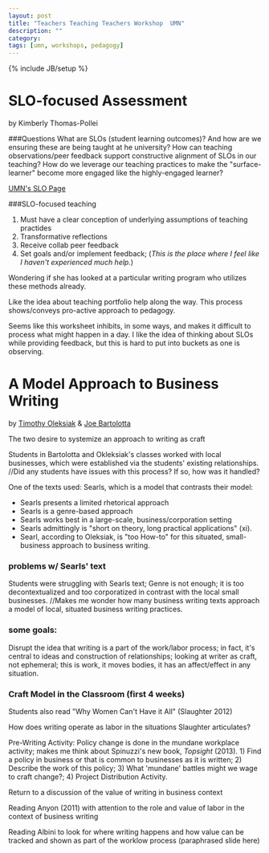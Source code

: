 ```yaml
---
layout: post
title: "Teachers Teaching Teachers Workshop  UMN"
description: ""
category: 
tags: [umn, workshops, pedagogy]
---
```

{% include JB/setup %}

# SLO-focused Assessment
by Kimberly Thomas-Pollei

###Questions
What are SLOs (student learning outcomes)? And how are we ensuring these are being taught at he university? How can teaching observations/peer feedback support constructive alignment of SLOs in our teaching? How do we leverage our teaching practices to make the "surface-learner" become more engaged like the highly-engaged learner?

[UMN's SLO Page](http://www.slo.umn.edu/ "SLOs at UMN")

###SLO-focused teaching
1. Must have a clear conception of underlying assumptions of teaching practides
2. Transformative reflections
3. Receive collab peer feedback
4. Set goals and/or implement feedback; (*This is the place where I feel like I haven't experienced much help.*)

Wondering if she has looked at a particular writing program who utilizes these methods already.

Like the idea about teaching portfolio help along the way. This process shows/conveys pro-active approach to pedagogy.

Seems like this worksheet inhibits, in some ways, and makes it difficult to process what might happen in a day. I like the idea of thinking about SLOs while providing feedback, but this is hard to put into buckets as one is observing.

# A Model Approach to Business Writing
by [Timothy Oleksiak](http://timothyoleksiak.com/) & [Joe Bartolotta](http://jbartolotta.com/)

The two desire to systemize an approach to writing as craft

Students in Bartolotta and Okleksiak's classes worked with local businesses, which were established via the students' existing relationships. //Did any students have issues with this process? If so, how was it handled?

One of the texts used: Searls, which is a model that contrasts their model:
- Searls presents a limited rhetorical approach
- Searls is a genre-based approach
- Searls works best in a large-scale, business/corporation setting
- Searls admittingly is "short on theory, long practical applications" (xi).
- Searl, according to Oleksiak, is "too How-to" for this situated, small-business approach to business writing.

### problems w/ Searls' text
Students were struggling with Searls text; Genre is not enough; it is too decontextualized and too corporatized in contrast with the local small businesses. //Makes me wonder how many business writing texts approach a model of local, situated business writing practices.

### some goals:
Disrupt the idea that writing is a part of the work/labor process; in fact, it's central to ideas and construction of relationships; looking at writer as craft, not ephemeral; this is work, it moves bodies, it has an affect/effect in any situation.

### Craft Model in the Classroom (first 4 weeks)
Students also read "Why Women Can't Have it All" (Slaughter 2012)

How does writing operate as labor in the situations Slaughter articulates?

Pre-Writing Activity: Policy change is done in the mundane workplace activity; makes me think about Spinuzzi's new book, *Topsight* (2013). 1) Find a policy in business or that is common to businesses as it is written; 2) Describe the work of this policy; 3) What 'mundane' battles might we wage to craft change?; 4) Project Distribution Activity.

Return to a discussion of the value of writing in business context

Reading Anyon (2011) with attention to the role and value of labor in the context of business writing

Reading Albini to look for where writing happens and how value can be tracked and shown as part of the worklow process (paraphrased slide here)

